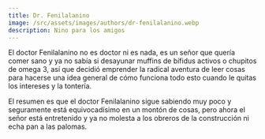 ```yaml
---
title: Dr. Fenilalanino
image: /src/assets/images/authors/dr-fenilalanino.webp
description: Nino para los amigos
---
```


El doctor Fenilalanino no es doctor ni es nada, es un señor que quería comer sano y ya no sabía si desayunar muffins de bífidus activos o chupitos de omega 3, así que decidió emprender la radical aventura de leer cosas para hacerse una idea general de cómo funciona todo esto cuando le quitas los intereses y la tontería.

El resumen es que el doctor Fenilalanino sigue sabiendo muy poco y seguramente está equivocadísimo en un montón de cosas, pero ahora el señor está entretenido y ya no molesta a los obreros de la construcción ni echa pan a las palomas.
